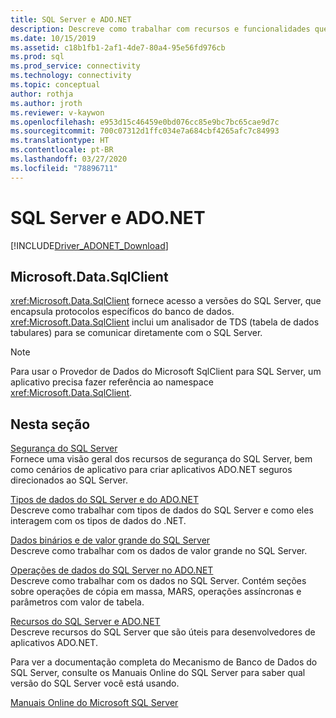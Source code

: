 ```yaml
---
title: SQL Server e ADO.NET
description: Descreve como trabalhar com recursos e funcionalidades que são específicos do SQL Server
ms.date: 10/15/2019
ms.assetid: c18b1fb1-2af1-4de7-80a4-95e56fd976cb
ms.prod: sql
ms.prod_service: connectivity
ms.technology: connectivity
ms.topic: conceptual
author: rothja
ms.author: jroth
ms.reviewer: v-kaywon
ms.openlocfilehash: e953d15c46459e0bd076cc85e9bc7bc65cae9d7c
ms.sourcegitcommit: 700c07312d1ffc034e7a684cbf4265afc7c84993
ms.translationtype: HT
ms.contentlocale: pt-BR
ms.lasthandoff: 03/27/2020
ms.locfileid: "78896711"
---
```

# <a name="sql-server-and-adonet"></a>SQL Server e ADO.NET

[!INCLUDE[Driver_ADONET_Download](../../../includes/driver_adonet_download.md)]

## <a name="microsoftdatasqlclient"></a>Microsoft.Data.SqlClient

<xref:Microsoft.Data.SqlClient> fornece acesso a versões do SQL Server, que encapsula protocolos específicos do banco de dados. <xref:Microsoft.Data.SqlClient> inclui um analisador de TDS (tabela de dados tabulares) para se comunicar diretamente com o SQL Server.  
  
> [!NOTE]
> Para usar o Provedor de Dados do Microsoft SqlClient para SQL Server, um aplicativo precisa fazer referência ao namespace <xref:Microsoft.Data.SqlClient>.  
  
## <a name="in-this-section"></a>Nesta seção  
[Segurança do SQL Server](sql-server-security.md)  
Fornece uma visão geral dos recursos de segurança do SQL Server, bem como cenários de aplicativo para criar aplicativos ADO.NET seguros direcionados ao SQL Server.  
  
[Tipos de dados do SQL Server e do ADO.NET](sql-server-data-types.md)  
Descreve como trabalhar com tipos de dados do SQL Server e como eles interagem com os tipos de dados do .NET.  
  
[Dados binários e de valor grande do SQL Server](sql-server-binary-large-value-data.md)  
Descreve como trabalhar com os dados de valor grande no SQL Server.  
  
[Operações de dados do SQL Server no ADO.NET](sql-server-data-operations.md)  
Descreve como trabalhar com os dados no SQL Server. Contém seções sobre operações de cópia em massa, MARS, operações assíncronas e parâmetros com valor de tabela.  
  
[Recursos do SQL Server e ADO.NET](sql-server-features-adonet.md)  
Descreve recursos do SQL Server que são úteis para desenvolvedores de aplicativos ADO.NET.  
  
Para ver a documentação completa do Mecanismo de Banco de Dados do SQL Server, consulte os Manuais Online do SQL Server para saber qual versão do SQL Server você está usando.  
  
[Manuais Online do Microsoft SQL Server](../../../sql-server/index.yml)
